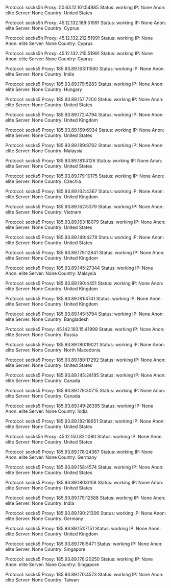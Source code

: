 Protocol: socks5h
Proxy: 50.63.12.101:54885
Status: working
IP: None
Anon: elite
Server: None
Country: United States

Protocol: socks5h
Proxy: 45.12.132.188:51991
Status: working
IP: None
Anon: elite
Server: None
Country: Cyprus

Protocol: socks5h
Proxy: 45.12.132.212:51991
Status: working
IP: None
Anon: elite
Server: None
Country: Cyprus

Protocol: socks5h
Proxy: 45.12.132.215:51991
Status: working
IP: None
Anon: elite
Server: None
Country: Cyprus

Protocol: socks5
Proxy: 185.93.89.163:11560
Status: working
IP: None
Anon: elite
Server: None
Country: India

Protocol: socks5
Proxy: 185.93.89.179:5283
Status: working
IP: None
Anon: elite
Server: None
Country: Hungary

Protocol: socks5
Proxy: 185.93.89.157:7200
Status: working
IP: None
Anon: elite
Server: None
Country: United States

Protocol: socks5
Proxy: 185.93.89.172:4794
Status: working
IP: None
Anon: elite
Server: None
Country: United Kingdom

Protocol: socks5
Proxy: 185.93.89.169:6934
Status: working
IP: None
Anon: elite
Server: None
Country: United States

Protocol: socks5
Proxy: 185.93.89.189:8762
Status: working
IP: None
Anon: elite
Server: None
Country: Malaysia

Protocol: socks5
Proxy: 185.93.89.181:4126
Status: working
IP: None
Anon: elite
Server: None
Country: United States

Protocol: socks5
Proxy: 185.93.89.179:10175
Status: working
IP: None
Anon: elite
Server: None
Country: Czechia

Protocol: socks5
Proxy: 185.93.89.162:4367
Status: working
IP: None
Anon: elite
Server: None
Country: United Kingdom

Protocol: socks5
Proxy: 185.93.89.162:5379
Status: working
IP: None
Anon: elite
Server: None
Country: Vietnam

Protocol: socks5
Proxy: 185.93.89.163:18079
Status: working
IP: None
Anon: elite
Server: None
Country: United States

Protocol: socks5
Proxy: 185.93.89.149:4279
Status: working
IP: None
Anon: elite
Server: None
Country: United States

Protocol: socks5
Proxy: 185.93.89.179:12841
Status: working
IP: None
Anon: elite
Server: None
Country: United Kingdom

Protocol: socks5
Proxy: 185.93.89.145:27344
Status: working
IP: None
Anon: elite
Server: None
Country: Malaysia

Protocol: socks5
Proxy: 185.93.89.190:4451
Status: working
IP: None
Anon: elite
Server: None
Country: United Kingdom

Protocol: socks5
Proxy: 185.93.89.181:4741
Status: working
IP: None
Anon: elite
Server: None
Country: United Kingdom

Protocol: socks5
Proxy: 185.93.89.145:5794
Status: working
IP: None
Anon: elite
Server: None
Country: Bangladesh

Protocol: socks5
Proxy: 45.142.193.15:41999
Status: working
IP: None
Anon: elite
Server: None
Country: Russia

Protocol: socks5
Proxy: 185.93.89.180:19021
Status: working
IP: None
Anon: elite
Server: None
Country: North Macedonia

Protocol: socks5
Proxy: 185.93.89.180:17292
Status: working
IP: None
Anon: elite
Server: None
Country: United States

Protocol: socks5
Proxy: 185.93.89.145:24195
Status: working
IP: None
Anon: elite
Server: None
Country: Canada

Protocol: socks5
Proxy: 185.93.89.179:30715
Status: working
IP: None
Anon: elite
Server: None
Country: Canada

Protocol: socks5
Proxy: 185.93.89.149:26395
Status: working
IP: None
Anon: elite
Server: None
Country: India

Protocol: socks5
Proxy: 185.93.89.182:18651
Status: working
IP: None
Anon: elite
Server: None
Country: United States

Protocol: socks5h
Proxy: 45.12.150.82:1080
Status: working
IP: None
Anon: elite
Server: None
Country: United States

Protocol: socks5
Proxy: 185.93.89.178:24367
Status: working
IP: None
Anon: elite
Server: None
Country: Germany

Protocol: socks5
Proxy: 185.93.89.158:4574
Status: working
IP: None
Anon: elite
Server: None
Country: United States

Protocol: socks5
Proxy: 185.93.89.180:6108
Status: working
IP: None
Anon: elite
Server: None
Country: United States

Protocol: socks5
Proxy: 185.93.89.179:12588
Status: working
IP: None
Anon: elite
Server: None
Country: India

Protocol: socks5
Proxy: 185.93.89.190:21306
Status: working
IP: None
Anon: elite
Server: None
Country: Germany

Protocol: socks5
Proxy: 185.93.89.151:7151
Status: working
IP: None
Anon: elite
Server: None
Country: United Kingdom

Protocol: socks5
Proxy: 185.93.89.176:5471
Status: working
IP: None
Anon: elite
Server: None
Country: Singapore

Protocol: socks5
Proxy: 185.93.89.178:20250
Status: working
IP: None
Anon: elite
Server: None
Country: Singapore

Protocol: socks5
Proxy: 185.93.89.170:4573
Status: working
IP: None
Anon: elite
Server: None
Country: Taiwan

